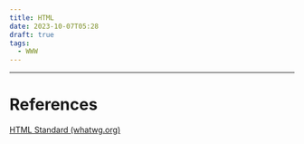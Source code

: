 ```yaml
---
title: HTML
date: 2023-10-07T05:28
draft: true
tags:
  - WWW
---
```



---
# References

[HTML Standard (whatwg.org)](https://html.spec.whatwg.org/multipage/)
